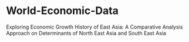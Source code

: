 # World-Economic-Data
Exploring Economic Growth History of East Asia: A Comparative Analysis Approach on Determinants of North East Asia and South East Asia
